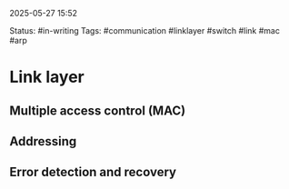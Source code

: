 2025-05-27 15:52

Status: #in-writing 
Tags: #communication #linklayer #switch #link #mac #arp 

# Link layer

## Multiple access control (MAC)
## Addressing

## Error detection and recovery




